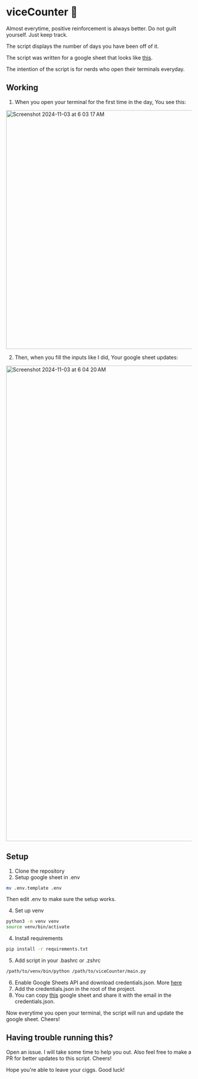 # viceCounter :smoking:

Almost everytime, positive reinforcement is always better.  Do not guilt yourself. Just keep track.

The script displays the number of days you have been off of it.

The script was written for a google sheet that looks like [this](https://docs.google.com/spreadsheets/d/16s_Fe10OwKtn3cZu1nBdnDK4j7ZkZB6iNzbhkggpNZM/edit?gid=0#gid=0).

The intention of the script is for nerds who open their terminals everyday.

## Working

1. When you open your terminal for the first time in the day, You see this:


<img width="646" alt="Screenshot 2024-11-03 at 6 03 17 AM" src="https://github.com/user-attachments/assets/ebf5fbd5-0f1e-43bb-8c3b-5eb690869495">


2. Then, when you fill the inputs like I did, Your google sheet updates:

<img width="1287" alt="Screenshot 2024-11-03 at 6 04 20 AM" src="https://github.com/user-attachments/assets/915a8c81-2e32-4de5-b528-7e902afe8cf7">



## Setup
1. Clone the repository
2. Setup google sheet in .env

```bash
mv .env.template .env
```

Then edit .env to make sure the setup works.

4. Set up venv
```bash
python3 -m venv venv
source venv/bin/activate
```
4. Install requirements
```bash
pip install -r requirements.txt
```
5. Add script in your .bashrc or .zshrc
```bash
/path/to/venv/bin/python /path/to/viceCounter/main.py
```
6. Enable Google Sheets API and download credentials.json. More [here](https://developers.google.com/sheets/api/quickstart/python)
7. Add the credentials.json in the root of the project.
8. You can copy [this](https://docs.google.com/spreadsheets/d/16s_Fe10OwKtn3cZu1nBdnDK4j7ZkZB6iNzbhkggpNZM/edit?gid=0#gid=0) google sheet and share it with the email in the credentials.json.

Now everytime you open your terminal, the script will run and update the google sheet. Cheers!

## Having trouble running this? 

Open an issue. I will take some time to help you out. Also feel free to make a PR for better updates to this script. Cheers!


Hope you're able to leave your ciggs. Good luck!

